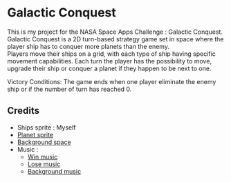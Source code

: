# Galactic Conquest


This is my project for the NASA Space Apps Challenge : Galactic Conquest.
Galactic Conquest is a 2D turn-based strategy game set in space where the player ship has to conquer more planets than the enemy.  
Players move their ships on a grid, with each type of ship having specific movement capabilities. Each turn the player has the possibility to move, upgrade their ship or conquer a planet if they happen to be next to one.


Victory Conditions: The game ends when one player eliminate the enemy ship or if the number of turn has reached 0.


## Credits

- Ships sprite : Myself
- [Planet sprite](https://helianthus-games.itch.io/pixel-art-planets)
- [Background space](https://piiixl.itch.io/space)
- Music :
    - [Win music](https://youfulca.com/en/2022/08/10/8bit-victory01/)
    - [Lose music](https://pixabay.com/sound-effects/8-bit-video-game-lose-sound-version-1-145828/)
    - [Background music](https://www.fesliyanstudios.com/royalty-free-music/download/8-bit-retro-funk/883)

